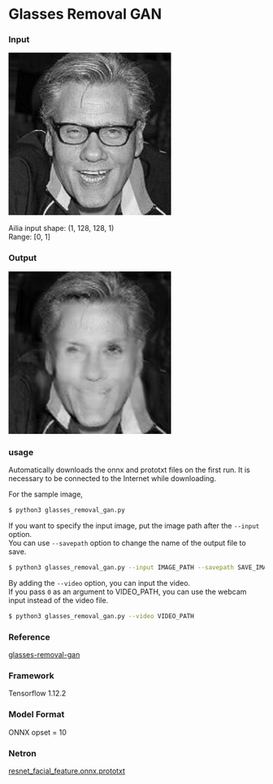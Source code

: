 # Glasses Removal GAN

### Input
<img src='sample.jpg' width='320px'>

Ailia input shape: (1, 128, 128, 1)  
Range: [0, 1]

### Output
<img src='output.png' width='320px'>



### usage
Automatically downloads the onnx and prototxt files on the first run.
It is necessary to be connected to the Internet while downloading.

For the sample image,
``` bash
$ python3 glasses_removal_gan.py 
```

If you want to specify the input image, put the image path after the `--input` option.  
You can use `--savepath` option to change the name of the output file to save.
```bash
$ python3 glasses_removal_gan.py --input IMAGE_PATH --savepath SAVE_IMAGE_PATH
```

By adding the `--video` option, you can input the video.   
If you pass `0` as an argument to VIDEO_PATH, you can use the webcam input instead of the video file.
```bash
$ python3 glasses_removal_gan.py --video VIDEO_PATH
```

### Reference
[glasses-removal-gan](https://github.com/lecomte/glasses-removal-gan)

### Framework
Tensorflow 1.12.2

### Model Format
ONNX opset = 10

### Netron

[resnet_facial_feature.onnx.prototxt](https://lutzroeder.github.io/netron/?url=https://storage.googleapis.com/ailia-models/glasses_removal_gan/glasses_removal_gan.onnx.prototxt)

